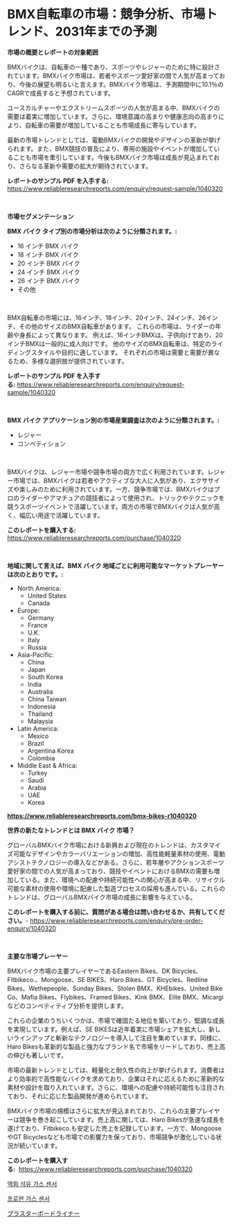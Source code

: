 <p><h1>BMX自転車の市場：競争分析、市場トレンド、2031年までの予測</h1></p><p><strong>市場の概要とレポートの対象範囲</strong></p>
<p><p>BMXバイクは、自転車の一種であり、スポーツやレジャーのために特に設計されています。BMXバイク市場は、若者やスポーツ愛好家の間で人気が高まっており、今後の展望も明るいと言えます。BMXバイク市場は、予測期間中に10.1％のCAGRで成長すると予想されています。</p><p>ユースカルチャーやエクストリームスポーツの人気が高まる中、BMXバイクの需要は着実に増加しています。さらに、環境意識の高まりや健康志向の高まりにより、自転車の需要が増加していることも市場成長に寄与しています。</p><p>最新の市場トレンドとしては、電動BMXバイクの開発やデザインの革新が挙げられます。また、BMX競技の普及により、専用の施設やイベントが増加していることも市場を牽引しています。今後もBMXバイク市場は成長が見込まれており、さらなる革新や需要の拡大が期待されています。</p></p>
<p><strong>レポートのサンプル PDF を入手する:</strong> <a href="https://www.reliableresearchreports.com/enquiry/request-sample/1040320">https://www.reliableresearchreports.com/enquiry/request-sample/1040320</a></p>
<p>&nbsp;</p>
<p><strong>市場セグメンテーション</strong></p>
<p><strong>BMX バイク タイプ別の市場分析は次のように分類されます。:</strong></p>
<p><ul><li>16 インチ BMX バイク</li><li>18 インチ BMX バイク</li><li>20 インチ BMX バイク</li><li>24 インチ BMX バイク</li><li>26 インチ BMX バイク</li><li>その他</li></ul></p>
<p>&nbsp;</p>
<p><p>BMX自転車の市場には、16インチ、18インチ、20インチ、24インチ、26インチ、その他のサイズのBMX自転車があります。 これらの市場は、ライダーの年齢や身長によって異なります。 例えば、16インチBMXは、子供向けであり、20インチBMXは一般的に成人向けです。 他のサイズのBMX自転車は、特定のライディングスタイルや目的に適しています。 それぞれの市場は需要と需要が異なるため、多様な選択肢が提供されています。</p></p>
<p><strong>レポートのサンプル PDF を入手する:</strong>&nbsp;<a href="https://www.reliableresearchreports.com/enquiry/request-sample/1040320">https://www.reliableresearchreports.com/enquiry/request-sample/1040320</a></p>
<p>&nbsp;</p>
<p><strong> BMX バイク アプリケーション別の市場産業調査は次のように分類されます。:</strong></p>
<p><ul><li>レジャー</li><li>コンペティション</li></ul></p>
<p>&nbsp;</p>
<p><p>BMXバイクは、レジャー市場や競争市場の両方で広く利用されています。レジャー市場では、BMXバイクは若者やアクティブな大人に人気があり、エクササイズや楽しみのために利用されています。一方、競争市場では、BMXバイクはプロのライダーやアマチュアの競技者によって使用され、トリックやテクニックを競うスポーツイベントで活躍しています。両方の市場でBMXバイクは人気が高く、幅広い用途で活躍しています。</p></p>
<p><strong>このレポートを購入する:</strong>&nbsp; <a href="https://www.reliableresearchreports.com/purchase/1040320">https://www.reliableresearchreports.com/purchase/1040320</a></p>
<p>&nbsp;</p>
<p><strong>地域に関して言えば、BMX バイク 地域ごとに利用可能なマーケットプレーヤーは次のとおりです。:</strong></p>
<p><ul>
    <li>
        North America:
        <ul>
            <li>United States</li>
            <li>Canada</li>
        </ul>
    </li>
    <li>
        Europe:
        <ul>
            <li>Germany</li>
            <li>France</li>
            <li>U.K.</li>
            <li>Italy</li>
            <li>Russia</li>
        </ul>
    </li>
    <li>
        Asia-Pacific:
        <ul>
            <li>China</li>
            <li>Japan</li>
            <li>South Korea</li>
            <li>India</li>
            <li>Australia</li>
            <li>China Taiwan</li>
            <li>Indonesia</li>
            <li>Thailand</li>
            <li>Malaysia</li>
        </ul>
    </li>
    <li>
        Latin America:
        <ul>
            <li>Mexico</li>
            <li>Brazil</li>
            <li>Argentina Korea</li>
            <li>Colombia</li>
        </ul>
    </li>
    <li>
        Middle East & Africa:
        <ul>
            <li>Turkey</li>
            <li>Saudi</li>
            <li>Arabia</li>
            <li>UAE</li>
            <li>Korea</li>
        </ul>
    </li>
    </ul></p>
<p><strong><a href="https://www.reliableresearchreports.com/bmx-bikes-r1040320">https://www.reliableresearchreports.com/bmx-bikes-r1040320</a></strong>&nbsp;</p>
<p><strong>世界の新たなトレンドとは BMX バイク 市場？</strong></p>
<p><p>グローバルBMXバイク市場における新興および現在のトレンドは、カスタマイズ可能なデザインやカラーバリエーションの増加、高性能軽量素材の使用、電動アシストテクノロジーの導入などがある。さらに、若年層やアクションスポーツ愛好家の間での人気が高まっており、競技やイベントにおけるBMXの需要も増加している。また、環境への配慮や持続可能性への関心が高まる中、リサイクル可能な素材の使用や環境に配慮した製造プロセスの採用も進んでいる。これらのトレンドは、グローバルBMXバイク市場の成長に影響を与えている。</p></p>
<p><strong>このレポートを購入する前に、質問がある場合は問い合わせるか、共有してください。</strong>- <a href="https://www.reliableresearchreports.com/enquiry/pre-order-enquiry/1040320">https://www.reliableresearchreports.com/enquiry/pre-order-enquiry/1040320</a></p>
<p>&nbsp;</p>
<p><strong>主要な市場プレーヤー</strong></p>
<p><p>BMXバイク市場の主要プレイヤーであるEastern Bikes、DK Bicycles、Fitbikeco.、Mongoose、SE BIKES、Haro Bikes、GT Bicycles、Redline Bikes、Wethepeople、Sunday Bikes、Stolen BMX、KHEbikes、United Bike Co、Mafia Bikes、Flybikes、Framed Bikes、Kink BMX、Elite BMX、Micargiなどのコンペティティブ分析を提供します。</p><p>これらの企業のうちいくつかは、市場で確固たる地位を築いており、堅調な成長を実現しています。例えば、SE BIKESは近年着実に市場シェアを拡大し、新しいラインアップと斬新なテクノロジーを導入して注目を集めています。同様に、Haro Bikesも革新的な製品と強力なブランド名で市場をリードしており、売上高の伸びも著しいです。</p><p>市場の最新トレンドとしては、軽量化と耐久性の向上が挙げられます。消費者はより効率的で高性能なバイクを求めており、企業はそれに応えるために革新的な素材や設計を取り入れています。さらに、環境への配慮や持続可能性も注目されており、それに応じた製品開発が進められています。</p><p>BMXバイク市場の規模はさらに拡大が見込まれており、これらの主要プレイヤーは競争を巻き起こしています。売上高に関しては、Haro Bikesが急速な成長を遂げており、Fitbikeco.も安定した売上を記録しています。一方で、MongooseやGT Bicyclesなども市場での影響力を保っており、市場競争が激化している状況が続いています。</p></p>
<p><strong>このレポートを購入する:</strong>&nbsp;&nbsp;<a href="https://www.reliableresearchreports.com/purchase/1040320">https://www.reliableresearchreports.com/purchase/1040320</a></p>
<p><p><a href="https://github.com/sammyUltyylrich9067856/Market-Research-Report-List-1/blob/main/224613126523.md">액화 석유 가스 센서</a></p><p><a href="https://github.com/Elenrrera7685/Market-Research-Report-List-1/blob/main/950842426517.md">프로판 가스 센서</a></p><p><a href="https://github.com/ReyesKohler20231/Market-Research-Report-List-1/blob/main/378822726846.md">プラスターボードライナー</a></p></p>